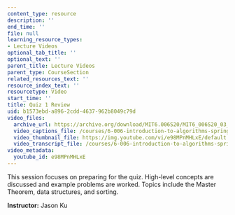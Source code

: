 ```yaml
---
content_type: resource
description: ''
end_time: ''
file: null
learning_resource_types:
- Lecture Videos
optional_tab_title: ''
optional_text: ''
parent_title: Lecture Videos
parent_type: CourseSection
related_resources_text: ''
resource_index_text: ''
resourcetype: Video
start_time: ''
title: Quiz 1 Review
uid: b1573ebd-a896-2cdd-4637-962b8049c79d
video_files:
  archive_url: https://archive.org/download/MIT6.006S20/MIT6_006S20_03_06_Quiz_1_Review_300k.mp4
  video_captions_file: /courses/6-006-introduction-to-algorithms-spring-2020/fc6ad811f8d8561e96e20535204111b4_e98MPnMHLxE.vtt
  video_thumbnail_file: https://img.youtube.com/vi/e98MPnMHLxE/default.jpg
  video_transcript_file: /courses/6-006-introduction-to-algorithms-spring-2020/5148975023959ffe4b43f52277ed8549_e98MPnMHLxE.pdf
video_metadata:
  youtube_id: e98MPnMHLxE
---
```


This session focuses on preparing for the quiz. High-level concepts are discussed and example problems are worked. Topics include the Master Theorem, data structures, and sorting.

**Instructor:** Jason Ku